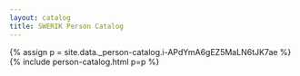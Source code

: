 ```yaml
---
layout: catalog
title: SWERIK Person Catalog
---
```

{% assign p = site.data._person-catalog.i-APdYmA6gEZ5MaLN6tJK7ae %}
{% include person-catalog.html p=p %}

